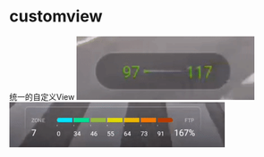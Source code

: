 # customview
统一的自定义View
![GIF示例](https://github.com/yangfeng1994/customview/blob/main/images/0626961b1ae72be2fdc37143ff0144eb.gif)
![GIF示例](https://github.com/yangfeng1994/customview/blob/main/images/b61374c62edb6dda287f245f4d1588a0.gif)
